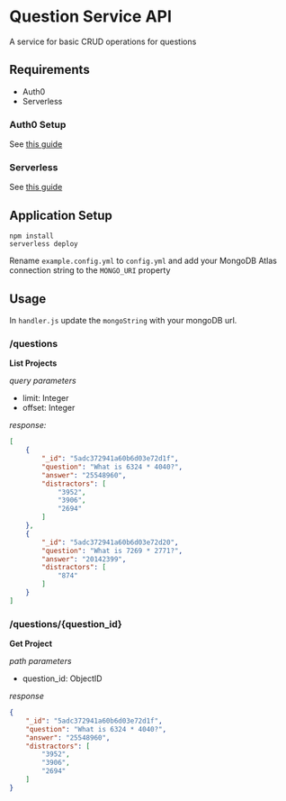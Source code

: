 # Question Service API
A service for basic CRUD operations for questions

## Requirements
- Auth0
- Serverless

### Auth0 Setup
See [this guide](https://auth0.com/docs/integrations/aws-api-gateway/custom-authorizers)

### Serverless
See [this guide](https://auth0.com/docs/integrations/aws-api-gateway/custom-authorizers)

## Application Setup

```
npm install
serverless deploy
```

Rename `example.config.yml` to `config.yml` and add your MongoDB Atlas connection string to the `MONGO_URI` property

## Usage

In `handler.js` update the `mongoString` with your mongoDB url.

### /questions
**List Projects**

*query parameters*
- limit: Integer
- offset: Integer

*response:*
```json
[
    {
        "_id": "5adc372941a60b6d03e72d1f",
        "question": "What is 6324 * 4040?",
        "answer": "25548960",
        "distractors": [
            "3952",
            "3906",
            "2694"
        ]
    },
    {
        "_id": "5adc372941a60b6d03e72d20",
        "question": "What is 7269 * 2771?",
        "answer": "20142399",
        "distractors": [
            "874"
        ]
    }
]
```

### /questions/{question_id}
**Get Project**

*path parameters*
- question_id: ObjectID

*response*
```json
{
    "_id": "5adc372941a60b6d03e72d1f",
    "question": "What is 6324 * 4040?",
    "answer": "25548960",
    "distractors": [
        "3952",
        "3906",
        "2694"
    ]
}
```

